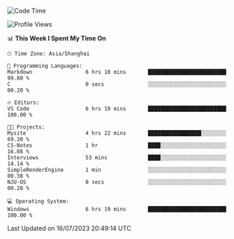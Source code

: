 <!--START_SECTION:waka-->
![Code Time](http://img.shields.io/badge/Code%20Time-1%2C043%20hrs%2038%20mins-blue)

![Profile Views](http://img.shields.io/badge/Profile%20Views-3-blue)

📊 **This Week I Spent My Time On** 

```text
🕑︎ Time Zone: Asia/Shanghai

💬 Programming Languages: 
Markdown                 6 hrs 18 mins       █████████████████████████   99.80 % 
C                        0 secs              ░░░░░░░░░░░░░░░░░░░░░░░░░   00.20 % 

🔥 Editors: 
VS Code                  6 hrs 19 mins       █████████████████████████   100.00 % 

🐱‍💻 Projects: 
Mysite                   4 hrs 22 mins       █████████████████░░░░░░░░   69.20 % 
CS-Notes                 1 hr                ████░░░░░░░░░░░░░░░░░░░░░   16.08 % 
Interviews               53 mins             ████░░░░░░░░░░░░░░░░░░░░░   14.14 % 
SimpleRenderEngine       1 min               ░░░░░░░░░░░░░░░░░░░░░░░░░   00.38 % 
NJU-OS                   0 secs              ░░░░░░░░░░░░░░░░░░░░░░░░░   00.20 % 

💻 Operating System: 
Windows                  6 hrs 19 mins       █████████████████████████   100.00 % 
```


 Last Updated on 16/07/2023 20:49:14 UTC
<!--END_SECTION:waka-->